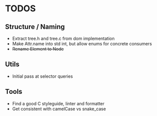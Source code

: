 # TODOS

## Structure / Naming
* Extract tree.h and tree.c from dom implementation
* Make Attr.name into std int, but allow enums for concrete consumers
* ~~Rename Element to Node~~


## Utils
* Initial pass at selector queries


## Tools
* Find a good C styleguide, linter and formatter
* Get consistent with camelCase vs snake_case

